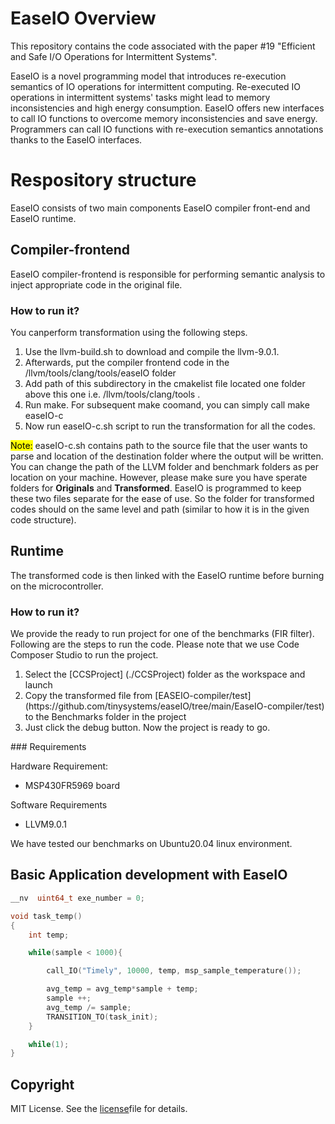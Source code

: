 
# EaseIO Overview
This repository contains the code associated with the paper #19 "Efficient and Safe I/O Operations for Intermittent Systems".

EaseIO is a novel programming model that introduces re-execution semantics of IO operations for intermittent computing. Re-executed IO operations in intermittent systems' tasks might lead to memory inconsistencies and high energy consumption. EaseIO offers new interfaces to call IO functions to overcome memory inconsistencies and save energy. Programmers can call IO functions with re-execution semantics annotations thanks to the EaseIO interfaces. 
# Respository structure
<p>EaseIO consists of two main components EaseIO compiler front-end and EaseIO runtime.</p>
 
## Compiler-frontend
EaseIO compiler-frontend is responsible for performing semantic analysis to inject appropriate code in the original file. 

### How to run it?
You canperform transformation using the following steps.
<ol>
  <li>Use the llvm-build.sh to download and compile the llvm-9.0.1.</li>
  <li>Afterwards, put the compiler frontend code in the /llvm/tools/clang/tools/easeIO folder</li>
  <li>Add path of this subdirectory in the cmakelist file located one folder above this one i.e. /llvm/tools/clang/tools .</li>
  <li>Run make. For subsequent make coomand, you can simply call make easeIO-c</li>
  <li>Now run easeIO-c.sh script to run the transformation for all the codes.</li>
</ol>

<mark>Note:</mark> easeIO-c.sh contains path to the source file that the user wants to parse and location of the destination folder where the output will be written. 
You can change the path of the LLVM folder and benchmark folders as per location on your machine. However, please make sure you have sperate folders for <b>Originals</b> and <b>Transformed</b>. EaseIO is programmed to keep these two files separate for the ease of use. So the folder for transformed codes should on the same level and path (similar to how it is in the given code structure).

## Runtime
The transformed code is then linked with the EaseIO runtime before burning on the microcontroller.

### How to run it?
We provide the ready to run project for one of the benchmarks (FIR filter). Following are the steps to run the code. Please note that we use Code Composer Studio to run the project. 

<ol>
  <li>Select the [CCSProject] (./CCSProject) folder as the workspace and launch</li>
  <li>Copy the transformed file from [EASEIO-compiler/test] (https://github.com/tinysystems/easeIO/tree/main/EaseIO-compiler/test) to the Benchmarks folder in the project</li>
  <li> Just click the debug button. Now the project is ready to go.</li> 
</ol>
### Requirements

Hardware Requirement:
- MSP430FR5969 board

Software Requirements
- LLVM9.0.1

We have tested our benchmarks on Ubuntu20.04 linux environment. 
<!---
## Getting Started

For ease-of-use, we have transformed the code for Single timely operation. 
-->
## Basic Application development with EaseIO
```c
__nv  uint64_t exe_number = 0;

void task_temp()
{
    int temp;

    while(sample < 1000){

        call_IO("Timely", 10000, temp, msp_sample_temperature());

        avg_temp = avg_temp*sample + temp;
        sample ++;
        avg_temp /= sample;
        TRANSITION_TO(task_init);
    }

    while(1);
}

```

## Copyright
MIT License. See the [license](https://github.com/tinysystems/easeIO/blob/main/LICENSE.txt)file for details.
 
<!---

### Acknowledgements {#custom-id}
Software dependencies
LLVM 9.0.1

Hardware Dependencies
MSP430FR5969 boards

### Setup

run the llvm-build.sh 

Software dependencies
LLVM 9.0.1

Hardware Dependencies
MSP430FR5969 boards
-->

